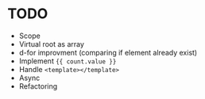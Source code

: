 # TODO

- Scope
- Virtual root as array
- d-for improvment (comparing if element already exist)
- Implement `{{ count.value }}`
- Handle `<template></template>`
- Async
- Refactoring

